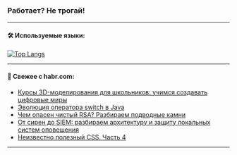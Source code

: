 ### Работает? Не трогай!

---
<!--
#### 🛠️ Technical stack:

![Java](https://img.shields.io/badge/Java-informational?logo=Oracle&style=flat&logoColor=white&color=FF4500)
![Kotlin](https://img.shields.io/badge/Kotlin-informational?logo=Kotlin&style=flat&logoColor=white&color=774D97)
![TS](https://img.shields.io/badge/TypeScript-informational?logo=typeScript&style=flat&logoColor=black&color=017acc)
![Python](https://img.shields.io/badge/Python-informational?logo=Python&style=flat&logoColor=black&color=ffdd54) <br>
![Spring](https://img.shields.io/badge/Spring-informational?logo=Spring&style=flat&logoColor=white&color=6DB33F) 
![SpringBoot](https://img.shields.io/badge/SpringBoot-informational?logo=SpringBoot&style=flat&logoColor=white&color=6DB33F)
![Nest](https://img.shields.io/badge/NestJS-informational?logo=NestJS&style=flat&logoColor=white&color=E0234E) 
![NodeJS](https://img.shields.io/badge/NodeJS-informational?logo=node.js&style=flat&logoColor=white&color=70A760)<br>
![PostgreSQL](https://img.shields.io/badge/PostgreSQL-informational?logo=PostgreSQL&style=flat&logoColor=white&color=DAA520)
![MongoDB](https://img.shields.io/badge/MongoDB-informational?logo=MongoDB&style=flat&logoColor=white&color=870000)
![Apache](https://img.shields.io/badge/Apache-informational?logo=apache&style=flat&logoColor=white&color=f74e28)

___ 
-->

#### 🛠️ Используемые языки:

[![Top Langs](https://github-readme-stats-u2qms2cxw-advtsettinggmailcoms-projects.vercel.app/api/top-langs/?username=zloylis&langs_count=10&hide_title=true&title_color=e6edf3&size_weight=0.5&count_weight=0.5&layout=compact&hide_progress=true&hide_border=true&theme=dracula)](https://github.com/zloylis)

<!---


####  :octocat:&nbsp;&nbsp; Статистика:

![GitHub stats](https://github-readme-stats-u2qms2cxw-advtsettinggmailcoms-projects.vercel.app/api?username=zloylis&show_icons=true&hide_border=true&theme=dracula&title_color=e6edf3&include_all_commits=true&count_private=true&hide_rank=false&hide_title=true&rank_icon=github)
-->
---

#### 💬 Свежее с habr.com:

<!-- BLOG-POST-LIST:START -->
- [Курсы 3D-моделирования для школьников: учимся создавать цифровые миры](https://habr.com/ru/companies/pixel_study/articles/838906/?utm_source=habrahabr&utm_medium=rss&utm_campaign=838906)
- [Эволюция оператора switch в Java](https://habr.com/ru/articles/838890/?utm_source=habrahabr&utm_medium=rss&utm_campaign=838890)
- [Чем опасен чистый RSA? Разбираем подводные камни](https://habr.com/ru/articles/838882/?utm_source=habrahabr&utm_medium=rss&utm_campaign=838882)
- [От сирен до SIEM: разбираем архитектуру и защиту локальных систем оповещения](https://habr.com/ru/companies/bastion/articles/838562/?utm_source=habrahabr&utm_medium=rss&utm_campaign=838562)
- [Неизвестно полезный CSS. Часть 4](https://habr.com/ru/companies/ruvds/articles/836780/?utm_source=habrahabr&utm_medium=rss&utm_campaign=836780)
<!-- BLOG-POST-LIST:END -->

---
